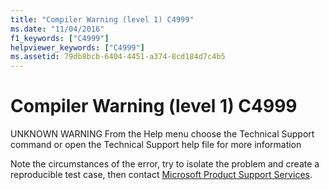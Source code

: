 ```yaml
---
title: "Compiler Warning (level 1) C4999"
ms.date: "11/04/2016"
f1_keywords: ["C4999"]
helpviewer_keywords: ["C4999"]
ms.assetid: 79db8bcb-6404-4451-a374-8cd184d7c4b5
---
```

# Compiler Warning (level 1) C4999

UNKNOWN WARNING From the Help menu choose the Technical Support command or open the Technical Support help file for more information

Note the circumstances of the error, try to isolate the problem and create a reproducible test case, then contact [Microsoft Product Support Services](/visualstudio/ide/talk-to-us).